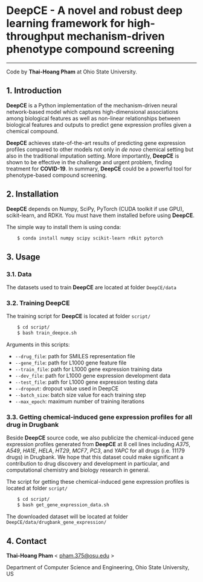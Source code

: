 # DeepCE - A novel and robust deep learning framework for high-throughput mechanism-driven phenotype compound screening
-----------------------------------------------------------------
Code by **Thai-Hoang Pham** at Ohio State University.

## 1. Introduction
**DeepCE** is a Python implementation of the mechanism-driven neural network-based model which captures 
high-dimensional associations among biological features as well as non-linear relationships between biological features 
and outputs to predict gene expression profiles given a chemical compound.

**DeepCE** achieves state-of-the-art results of predicting gene expression profiles compared to other models not only 
in *de novo* chemical setting but also in the traditional imputation setting. More importantly, **DeepCE** is shown to be 
effective in the challenge and urgent problem, finding treatment for **COVID-19**. In summary, **DeepCE** could be a powerful 
tool for phenotype-based compound screening. 

## 2. Installation

**DeepCE** depends on Numpy, SciPy, PyTorch (CUDA toolkit if use GPU), scikit-learn, and RDKit. 
You must have them installed before using **DeepCE**.

The simple way to install them is using conda:

```sh
	$ conda install numpy scipy scikit-learn rdkit pytorch
```
## 3. Usage

### 3.1. Data

The datasets used to train **DeepCE** are located at folder ``DeepCE/data``

### 3.2. Training DeepCE

The training script for **DeepCE** is located at folder ``script/``

```sh
    $ cd script/
    $ bash train_deepce.sh
```

Arguments in this scripts:

* ``--drug_file``:       path for SMILES representation file
* ``--gene_file``:         path for L1000 gene feature file
* ``--train_file``:        path for L1000 gene expression training data
* ``--dev_file``:        path for L1000 gene expression development data
* ``--test_file``:      path for L1000 gene expression testing data
* ``--dropout``: dropout value used in DeepCE
* ``--batch_size``:       batch size value for each training step
* ``--max_epoch``:     maximum number of training iterations

### 3.3. Getting chemical-induced gene expression profiles for all drug in Drugbank

Beside **DeepCE** source code, we also publicize the chemical-induced gene expression profiles generated from **DeepCE** at 8 
cell lines including *A375*, *A549*, *HA1E*, *HELA*, *HT29*, *MCF7*, *PC3*, and *YAPC* for all drugs (i.e. 11179 drugs) 
in Drugbank. We hope that this dataset could make significant a contribution to drug discovery and development in 
particular, and computational chemistry and biology research in general.

The script for getting these chemical-induced gene expression profiles is located at folder ``script/``

```sh
    $ cd script/
    $ bash get_gene_expression_data.sh
```

The downloaded dataset will be located at folder ``DeepCE/data/drugbank_gene_expression/``

## 4. Contact

**Thai-Hoang Pham** < pham.375@osu.edu >

Department of Computer Science and Engineering, Ohio State University, US
